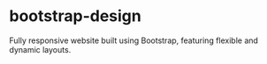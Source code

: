 # bootstrap-design
Fully responsive website built using Bootstrap, featuring flexible and dynamic layouts.
